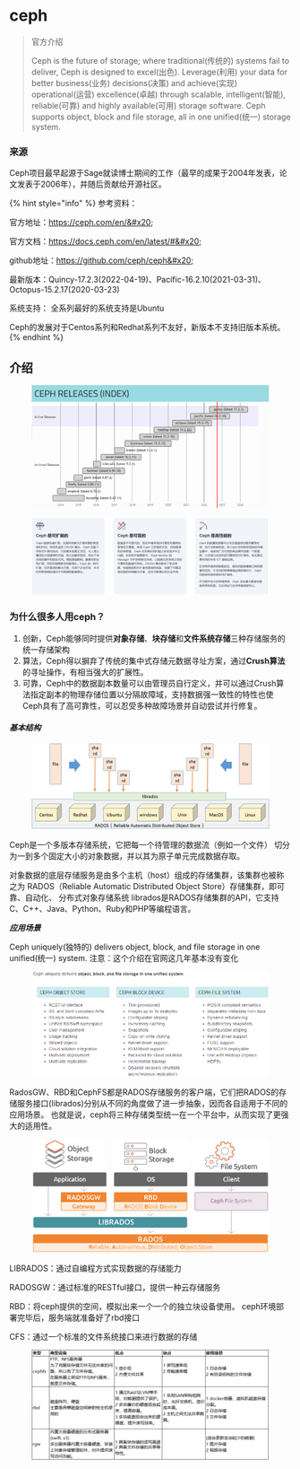 # ceph



> 官方介绍
>
> Ceph is the future of storage; where traditional(传统的) systems fail to deliver, Ceph is designed to excel(出色). Leverage(利用) your data for better business(业务) decisions(决策) and achieve(实现) operational(运营) excellence(卓越) through scalable, intelligent(智能), reliable(可靠) and highly available(可用) storage software. Ceph supports object, block and file storage, all in one unified(统一) storage system.

### 来源

Ceph项目最早起源于Sage就读博士期间的工作（最早的成果于2004年发表，论文发表于2006年），并随后贡献给开源社区。

{% hint style="info" %}
参考资料：&#x20;

官方地址：https://ceph.com/en/&#x20;

官方文档：https://docs.ceph.com/en/latest/#&#x20;

github地址：https://github.com/ceph/ceph&#x20;

最新版本：Quincy-17.2.3(2022-04-19)、Pacific-16.2.10(2021-03-31)、Octopus-15.2.17(2020-03-23)&#x20;

系统支持： 全系列最好的系统支持是Ubuntu&#x20;

Ceph的发展对于Centos系列和Redhat系列不友好，新版本不支持旧版本系统。
{% endhint %}

## 介绍

<figure><img src="../.gitbook/assets/image (3).png" alt=""><figcaption></figcaption></figure>

<figure><img src="../.gitbook/assets/image (4).png" alt=""><figcaption></figcaption></figure>

### 为什么很多人用ceph？&#x20;

1. 创新，Ceph能够同时提供**对象存储**、**块存储**和**文件系统存储**三种存储服务的统一存储架构&#x20;
2. 算法，Ceph得以摒弃了传统的集中式存储元数据寻址方案，通过**Crush算法**的寻址操作，有相当强大的扩展性。
3. 可靠，Ceph中的数据副本数量可以由管理员自行定义，并可以通过Crush算法指定副本的物理存储位置以分隔故障域，支持数据强一致性的特性也使Ceph具有了高可靠性，可以忍受多种故障场景并自动尝试并行修复。

#### _基本结构_

<figure><img src="../.gitbook/assets/image (5).png" alt=""><figcaption></figcaption></figure>

Ceph是一个多版本存储系统，它把每一个待管理的数据流（例如一个文件） 切分为一到多个固定大小的对象数据，并以其为原子单元完成数据存取。&#x20;

对象数据的底层存储服务是由多个主机（host）组成的存储集群，该集群也被称之为 RADOS（Reliable Automatic Distributed Object Store）存储集群，即可靠、自动化、 分布式对象存储系统 librados是RADOS存储集群的API，它支持C、C++、Java、Python、Ruby和PHP等编程语言。

_**应用场景**_

Ceph uniquely(独特的) delivers object, block, and file storage in one unified(统一) system. 注意：这个介绍在官网这几年基本没有变化

<figure><img src="../.gitbook/assets/image (6).png" alt=""><figcaption></figcaption></figure>

RadosGW、RBD和CephFS都是RADOS存储服务的客户端，它们把RADOS的存储服务接口(librados)分别从不同的角度做了进一步抽象，因而各自适用于不同的应用场景。 也就是说，ceph将三种存储类型统一在一个平台中，从而实现了更强大的适用性。

<figure><img src="../.gitbook/assets/image (7).png" alt=""><figcaption></figcaption></figure>

LIBRADOS：通过自编程方式实现数据的存储能力&#x20;

RADOSGW：通过标准的RESTful接口，提供一种云存储服务&#x20;

RBD：将ceph提供的空间，模拟出来一个一个的独立块设备使用。 ceph环境部署完毕后，服务端就准备好了rbd接口&#x20;

CFS：通过一个标准的文件系统接口来进行数据的存储

<figure><img src="../.gitbook/assets/image (8).png" alt=""><figcaption></figcaption></figure>
